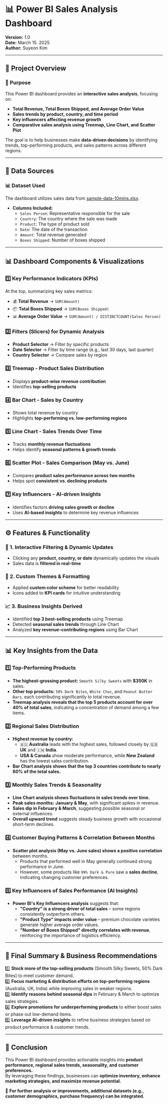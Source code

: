 # 📊 Power BI Sales Analysis Dashboard

**Version:** 1.0  
**Date:** March 15. 2025  
**Author:** Suyeon Kim

---

## 📌 Project Overview
### 🎯 Purpose  
This Power BI dashboard provides an **interactive sales analysis**, focusing on:  
- **Total Revenue, Total Boxes Shipped, and Average Order Value**  
- **Sales trends by product, country, and time period**  
- **Key influencers affecting revenue growth**  
- **Comparative sales analysis using Treemap, Line Chart, and Scatter Plot**  

The goal is to help businesses make **data-driven decisions** by identifying trends, top-performing products, and sales patterns across different regions.  

---

## 📂 Data Sources
### 📊 Dataset Used  
The dashboard utilizes sales data from [sample-data-10mins.xlsx](./sample-data-10mins.xlsx).  

- **Columns Included:**  
  - `Sales Person`: Representative responsible for the sale  
  - `Country`: The country where the sale was made  
  - `Product`: The type of product sold  
  - `Date`: The date of the transaction  
  - `Amount`: Total revenue generated  
  - `Boxes Shipped`: Number of boxes shipped  


---

## 📊 Dashboard Components & Visualizations  
### **1️⃣ Key Performance Indicators (KPIs)**  
At the top, summarizing key sales metrics:  
- 💰 **Total Revenue** → `SUM(Amount)`  
- 📦 **Total Boxes Shipped** → `SUM(Boxes Shipped)`  
- 📊 **Average Order Value** → `SUM(Amount) / DISTINCTCOUNT(Sales Person)`

### **2️⃣ Filters (Slicers) for Dynamic Analysis**  
- **Product Selector** → Filter by specific products  
- **Date Selector** → Filter by time range (e.g., last 30 days, last quarter)  
- **Country Selector** → Compare sales by region  

### **3️⃣ Treemap - Product Sales Distribution**  
- Displays **product-wise revenue contribution**  
- Identifies **top-selling products**  

### **4️⃣ Bar Chart - Sales by Country**  
- Shows total revenue by country  
- Highlights **top-performing vs. low-performing regions**  

### **5️⃣ Line Chart - Sales Trends Over Time**  
- Tracks **monthly revenue fluctuations**  
- Helps identify **seasonal patterns & growth trends**  

### **6️⃣ Scatter Plot - Sales Comparison (May vs. June)**  
- Compares **product sales performance across two months**  
- Helps spot **consistent vs. declining products**  

### **7️⃣ Key Influencers - AI-driven Insights**  
- Identifies factors **driving sales growth or decline**  
- Uses **AI-based insights** to determine key revenue influences  

---

## ⚙️ Features & Functionality  
### 🔄 **1. Interactive Filtering & Dynamic Updates**  
- Clicking any **product, country, or date** dynamically updates the visuals  
- Sales data is **filtered in real-time**  

### 🎨 **2. Custom Themes & Formatting**  
- Applied **custom color scheme** for better readability  
- Icons added to **KPI cards** for intuitive understanding  

### 📈 **3. Business Insights Derived**  
- Identified **top 3 best-selling products** using Treemap  
- Detected **seasonal sales trends** through Line Chart  
- Analyzed **key revenue-contributing regions** using Bar Chart  

---

## 📊 Key Insights from the Data  

### **1️⃣ Top-Performing Products**  
- **The highest-grossing product:** `Smooth Silky Sweets` with **$350K** in sales.  
- **Other top products:** `50% Dark Bites`, `White Choc`, and `Peanut Butter Bars`, each contributing significantly to total revenue.  
- **Treemap analysis reveals that the top 5 products account for over **40%** of total sales**, indicating a concentration of demand among a few items.  

### **2️⃣ Regional Sales Distribution**  
- **Highest revenue by country:**  
  - 🇦🇺 **Australia** leads with the highest sales, followed closely by 🇬🇧 **UK** and 🇮🇳 **India**.  
  - **USA & Canada** show moderate performance, while **New Zealand** has the lowest sales contribution.  
- **Bar Chart analysis shows that the top 3 countries contribute to nearly 60% of the total sales.**  

### **3️⃣ Monthly Sales Trends & Seasonality**  
- **Line Chart analysis shows fluctuations in sales trends over time.**  
- **Peak sales months:** **January & May**, with significant spikes in revenue.  
- **Sales dip in February & March**, suggesting possible seasonal or external influences.  
- **Overall upward trend** suggests steady business growth with occasional short-term declines.  

### **4️⃣ Customer Buying Patterns & Correlation Between Months**  
- **Scatter plot analysis (May vs. June sales) shows a positive correlation** between months.  
  - Products that performed well in May generally continued strong performance in June.  
  - However, some products like `99% Dark & Pure` saw a **sales decline**, indicating changing customer preferences.  

### **5️⃣ Key Influencers of Sales Performance (AI Insights)**  
- **Power BI's Key Influencers analysis** suggests that:  
  - **"Country" is a strong driver of total sales** – some regions consistently outperform others.  
  - **"Product Type" impacts order value** – premium chocolate varieties generate higher average order values.  
  - **"Number of Boxes Shipped" directly correlates with revenue**, reinforcing the importance of logistics efficiency.  

---

## 📢 Final Summary & Business Recommendations  

1️⃣ **Stock more of the top-selling products** (Smooth Silky Sweets, 50% Dark Bites) to meet customer demand.  
2️⃣ **Focus marketing & distribution efforts on top-performing regions** (Australia, UK, India) while improving sales in weaker regions.  
3️⃣ **Identify reasons behind seasonal dips** in February & March to optimize sales strategies.  
4️⃣ **Explore promotions for underperforming products** to either boost sales or phase out low-demand items.  
5️⃣ **Leverage AI-driven insights** to refine business strategies based on product performance & customer trends.  

---

## 📌 Conclusion  
This Power BI dashboard provides actionable insights into **product performance, regional sales trends, seasonality, and customer preferences.**  
By leveraging these findings, businesses can **optimize inventory, enhance marketing strategies, and maximize revenue potential.**  

📌 **For further analysis or improvements, additional datasets (e.g., customer demographics, purchase frequency) can be integrated.**  

